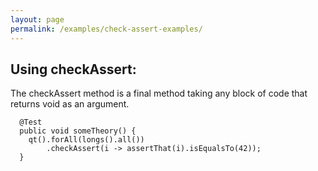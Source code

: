 ```yaml
---
layout: page
permalink: /examples/check-assert-examples/
---
```


<h2><a name = "check_assert" style="color:inherit; text-decoration: none !important;">Using checkAssert:</a></h2>

The checkAssert method is a final method taking any block of code that returns void as an argument.

<pre><code>  @Test
  public void someTheory() {
    qt().forAll(longs().all())
        .checkAssert(i -> assertThat(i).isEqualsTo(42));
  }
</code></pre>


